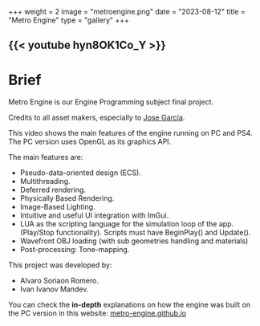 +++
weight = 2
image = "metroengine.png"
date = "2023-08-12"
title = "Metro Engine"
type = "gallery"
+++

{{< youtube hyn8OK1Co_Y >}}
---

# Brief

Metro Engine is our Engine Programming subject final project.

Credits to all asset makers, especially to [Jose García](https://www.artstation.com/jgarciacliment). 

This video shows the main features of the engine running on PC and PS4.
The PC version uses OpenGL as its graphics API.

The main features are:
- Pseudo-data-oriented design (ECS).
- Multithreading.
- Deferred rendering.
- Physically Based Rendering.
- Image-Based Lighting.
- Intuitive and useful UI integration with ImGui.
- LUA as the scripting language for the simulation loop of the app. (Play/Stop functionality). Scripts must have BeginPlay() and Update().
- Wavefront OBJ loading (with sub geometries handling and materials)
- Post-processing: Tone-mapping.

This project was developed by:

- Alvaro Soriaon Romero.
- Ivan Ivanov Mandev.

You can check the **in-depth** explanations on how the engine was built on the PC version in this website: [metro-engine.github.io](https://metro-engine.github.io/)
